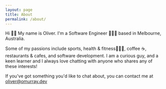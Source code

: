 ```yaml
---
layout: page
title: About
permalink: /about/
---
```


Hi 👋🏻
My name is Oliver. I'm a Software Engineer 🧑🏼‍💻 based in Melbourne, Australia.

Some of my passions include sports, health & fitness🏃🏻‍♂️, coffee ☕️, restaurants & cafes, and software development. I am a curious guy, and a keen learner and I always love chatting with anyone who shares any of these interests!

If you've got something you'd like to chat about, you can contact me at [oliver@omurray.dev](mailto:oliver@omurray.dev)

